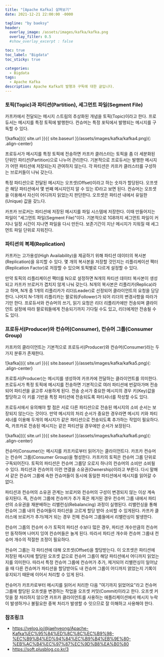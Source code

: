 ```yaml
---
title: "[Apache Kafka] 살펴보기"
date: 2021-12-21 22:00:00 -0000

tagline: "by baeksy"
header:
  overlay_image: /assets/images/kafka/kafka.png
  overlay_filter: 0.5
  #show_overlay_excerpt : false

toc: true
toc_label: "Bigdata"
toc_sticky: true

categories: 
  - Bigdata
tags: 
  - Apache Kafka
description: Apache Kafka의 발행과 구독에 대한 글입니다.
---
```


### 토픽(Topic)과 파티션(Partition), 세그먼트 파일(Segment File)
카프카에서 전달되는 메시지 스트림의 추상화된 개념을 토픽(Topic)이라고 한다. 프로듀서는 메시지를 특정 토픽에 발행한다. 컨슈머는 특정 포틱에서 발행되는 메시지를 구독할 수 있다.

![kafka]({{ site.url }}{{ site.baseurl }}/assets/images/kafka/kafka4.png){: .align-center}

프로듀서가 메시지를 특정 토픽에 전송하면 카프카 클러스터는 토픽을 좀 더 세분화된 단위인 파티션(Partition)으로 나누어 관리한다. 기본적으로 프로듀서는 발행한 메시지가 어떤 파티션에 저장되는지 관여하지 않는다. 각 파티션은 카프카 클러스터를 구성하는 브로커들이 나눠 갖는다.

특정 파티션으로 전달된 메시지는 오프셋(Offset)이라고 하는 숫자가 할당된다. 오프셋은 해당 파티션에서 몇 번째 메시지인지 알 수 있는 ID라고 보면 된다. 컨슈머는 오프셋을 이용해서 자신이 어디까지 읽었는지 판단한다. 오프셋은 파티션 내에서 유일한(Unique) 값을 갖느다.

카프카 브로커는 파티션에 저장된 메시지를 파일 시스템에 저장한다. 이때 만들어지는 파일이 "세그먼트 파일(Segment File)"이다. 기본적으로 1GB까지 세그먼트 파일이 커지나 일정 시간이 지나면 파일을 다시 만든다. 보존기간이 지난 메시지가 지워질 때 세그먼트 파일 단위로 지워진다.

### 파티션의 복제(Replication)
카프카는 고가용성(High Availability)을 제공하기 위해 파티션 데이터의 복사본(Replication)을 유지할 수 있다. 몇 개의 복사본을 저장할 것인지는 리플리케이션 팩터(Replication Factor)로 저장할 수 있으며 토픽별로 다르게 설정할 수 있다.

만약 토픽의 리플리케이션 팩터를 N으로 설정하면 N개의 파티션 데이터 복사본이 생성되고 카프카 브로커가 겹치지 않게 나눠 갖는다. N개의 복사본은 리플리카(Replica)라고 하며, N개 중 1개의 리플리카가 리더(Leader)로 선정되어 클라이언트의 요청을 담당한다. 나머지 N-1개의 리플리카는 팔로워(Follower)가 되어 리더의 변경사항을 따라가기만 한다. 프로듀서와 컨슈머의 쓰기, 읽기 요청은 리더 리플리카에만 전송되며 클라이언트 설정에 따라 팔로워들에게 전송되기까지 기다릴 수도 있고, 리더에게만 전송될 수도 있다.

### 프로듀서(Producer)와 컨슈머(Consumer), 컨슈머 그룹(Consumer Group)
카프카의 클라이언트는 기본적으로 프로듀서(Producer)와 컨슈머(Consumer)라는 두 가지 분류가 존재한다.

![kafka]({{ site.url }}{{ site.baseurl }}/assets/images/kafka/kafka5.png){: .align-center}

프로튜서(Producer)는 메시지를 생성하여 카프카에 전달하는 클라이언트를 의미한다. 프로듀서가 특정 토픽에 메시지를 전송하면 기본적으로 여러 파티션에 번갈아가며 전송되어 파티션을 골고루 사용하게 된다. 전송 순서가 중요한 메시지의 경우 키(Key)값을 할당하고 이 키를 기반을 특정 파티션에 전송되도록 파티셔너를 작성할 수도 있다.

프로듀서에서 유의해야 할 점은 서로 다른 파티션으로 전송된 메시지의 소비 순서는 보장되지 않는다는 것이다. 만약 메시지의 처리 순서가 중요한 경우라면 메시지 키와 파티셔너를 이용해 두개의 메시지가 같은 파티션으로 전송되도록 추가하는 작업이 필요하다. 즉, 카프카로 전송된 메시지는 같은 파티션일 경우에만 순서가 보장된다.

![kafka]({{ site.url }}{{ site.baseurl }}/assets/images/kafka/kafka6.png){: .align-center}

컨슈머(Consumer)는 메시지를 카프카로부터 읽어가는 클라이언트다. 카프카 컨슈머는 컨슈머 그룹(Consumer Group)을 형성한다. 카프카의 토픽은 컨슈머 그룹 단위로 구독되어진다. 토픽의 파티션은 컨슈머 그룹당 오로지 하나의 컨슈머의 소비만 소비될 수 있다. 파티션과 컨슈머의 이런 연결을 소유권(Ownership)이라고 부른다. 다시 말해서 같은 컨슈머 그룹에 속한 컨슈머들이 동시에 동일한 파티션에서 메시지를 읽어갈 수 없다.

파티션과 컨슈머의 소유권 관계는 브로커와 컨슈머의 구성이 변경되지 않는 이상 계속 유지된다. 즉, 컨슈머 그룹에 컨슈머가 추가 혹은 제거된 경우 컨슈머 그룹 내에서 파티션의 소유권을 재분배하는 리밸런싱(Rebalancing) 과정이 실행된다. 리밸런싱을 통해 컨슈머 그룹 내의 컨슈머들이 파티션을 고르게 할당 받아 소비할 수 있게된다. 카프카 클러스에 브로커가 추가/제거 되는 경우 전체 컨슈머 그룹들에서 리밸런싱이 발생한다.

컨슈머 그룹의 컨슈머 수가 토픽의 파티션 수보다 많은 경우, 파티션 개수만큼의 컨슈머만 동작하며 나머지 잉여 컨슈머들은 놀게 된다. 따라서 파티션 개수와 컨슈머 그룹내 컨슈머 개수의 적절한 조정이 필요하다.

컨슈머 그룹는 각 파티션에 대해 오프셋(Offset)을 할당받는다. 이 오프셋은 파티션에 저장된 메시지에 할당된 오프셋 값으로 컨슈머 그룹이 해당 파티션에서 어디까지 읽었는지를 의미한다. 따라서 특정 컨슈머 그룹에 컨슈머가 추가, 제거되어 리밸런싱이 일어났을 때 다른 컨슈머가 파티션을 할당받아도 내 컨슈머 그룹이 어디까지 얽었는지 기록이 유지되기 때문에 이어서 처리할 수 있게 된다.

컨슈머가 카프카로부터 메시지를 읽어서 처리한 다음 "여기까지 읽었어요"라고 컨슈머 그룹에 할당된 오프셋을 변경하는 작업을 오프셋 커밋(Commit)이라고 한다. 오프셋 커밋을 잘 처리하지 않으면 카프카 클라이언트를 사용하는 애플리케이션에서 메시지 누락이 발생하거나 불필요한 중복 처리가 발생할 수 잇으므로 잘 이해하고 사용해야 한다.

### 참조링크
- https://velog.io/@jaehyeong/Apache-Kafka%EC%95%84%ED%8C%8C%EC%B9%98-%EC%B9%B4%ED%94%84%EC%B9%B4%EB%9E%80-%EB%AC%B4%EC%97%87%EC%9D%B8%EA%B0%80
- https://soft.plusblog.co.kr/3
